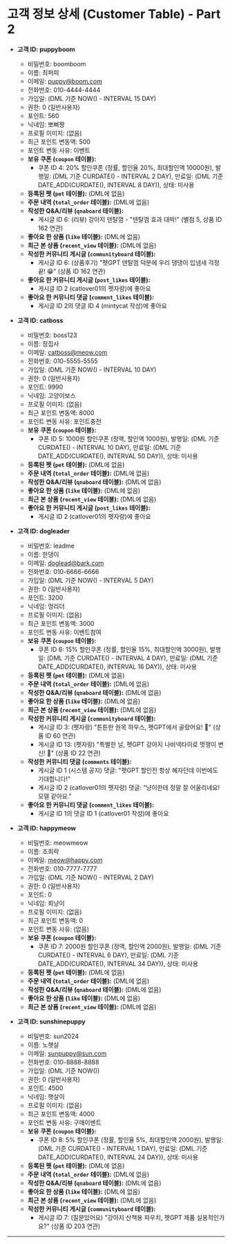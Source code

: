# 고객 정보 상세 (Customer Table) - Part 2

- **고객 ID: puppyboom**

  - 비밀번호: boomboom
  - 이름: 최퍼피
  - 이메일: puppy@boom.com
  - 전화번호: 010-4444-4444
  - 가입일: (DML 기준 NOW() - INTERVAL 15 DAY)
  - 권한: 0 (일반사용자)
  - 포인트: 560
  - 닉네임: 뽀삐짱
  - 프로필 이미지: (없음)
  - 최근 포인트 변동액: 500
  - 포인트 변동 사유: 이벤트
  - **보유 쿠폰 (`coupon` 테이블):**
    - 쿠폰 ID 4: 20% 할인쿠폰 (정률, 할인율 20%, 최대할인액 10000원), 발행일: (DML 기준 CURDATE() - INTERVAL 2 DAY), 만료일: (DML 기준 DATE_ADD(CURDATE(), INTERVAL 8 DAY)), 상태: 미사용
  - **등록된 펫 (`pet` 테이블):** (DML에 없음)
  - **주문 내역 (`total_order` 테이블):** (DML에 없음)
  - **작성한 Q&A/리뷰 (`qnaboard` 테이블):**
    - 게시글 ID 6: (리뷰) 강아지 덴탈껌 - "덴탈껌 효과 대박!" (별점 5, 상품 ID 162 연관)
  - **좋아요 한 상품 (`like` 테이블):** (DML에 없음)
  - **최근 본 상품 (`recent_view` 테이블):** (DML에 없음)
  - **작성한 커뮤니티 게시글 (`communityboard` 테이블):**
    - 게시글 ID 6: (상품후기) "펫GPT 덴탈껌 덕분에 우리 댕댕이 입냄새 걱정 끝! 😁" (상품 ID 162 연관)
  - **좋아요 한 커뮤니티 게시글 (`post_likes` 테이블):**
    - 게시글 ID 2 (catlover01의 펫자랑)에 좋아요
  - **좋아요 한 커뮤니티 댓글 (`comment_likes` 테이블):**
    - 게시글 ID 2의 댓글 ID 4 (mintycat 작성)에 좋아요

- **고객 ID: catboss**

  - 비밀번호: boss123
  - 이름: 정집사
  - 이메일: catboss@meow.com
  - 전화번호: 010-5555-5555
  - 가입일: (DML 기준 NOW() - INTERVAL 10 DAY)
  - 권한: 0 (일반사용자)
  - 포인트: 9990
  - 닉네임: 고양이보스
  - 프로필 이미지: (없음)
  - 최근 포인트 변동액: 8000
  - 포인트 변동 사유: 포인트충전
  - **보유 쿠폰 (`coupon` 테이블):**
    - 쿠폰 ID 5: 1000원 할인쿠폰 (정액, 할인액 1000원), 발행일: (DML 기준 CURDATE() - INTERVAL 10 DAY), 만료일: (DML 기준 DATE_ADD(CURDATE(), INTERVAL 50 DAY)), 상태: 미사용
  - **등록된 펫 (`pet` 테이블):** (DML에 없음)
  - **주문 내역 (`total_order` 테이블):** (DML에 없음)
  - **작성한 Q&A/리뷰 (`qnaboard` 테이블):** (DML에 없음)
  - **좋아요 한 상품 (`like` 테이블):** (DML에 없음)
  - **최근 본 상품 (`recent_view` 테이블):** (DML에 없음)
  - **좋아요 한 커뮤니티 게시글 (`post_likes` 테이블):**
    - 게시글 ID 2 (catlover01의 펫자랑)에 좋아요

- **고객 ID: dogleader**

  - 비밀번호: leadme
  - 이름: 한댕이
  - 이메일: doglead@bark.com
  - 전화번호: 010-6666-6666
  - 가입일: (DML 기준 NOW() - INTERVAL 5 DAY)
  - 권한: 0 (일반사용자)
  - 포인트: 3200
  - 닉네임: 멍리더
  - 프로필 이미지: (없음)
  - 최근 포인트 변동액: 3000
  - 포인트 변동 사유: 이벤트참여
  - **보유 쿠폰 (`coupon` 테이블):**
    - 쿠폰 ID 6: 15% 할인쿠폰 (정률, 할인율 15%, 최대할인액 3000원), 발행일: (DML 기준 CURDATE() - INTERVAL 4 DAY), 만료일: (DML 기준 DATE_ADD(CURDATE(), INTERVAL 16 DAY)), 상태: 미사용
  - **등록된 펫 (`pet` 테이블):** (DML에 없음)
  - **주문 내역 (`total_order` 테이블):** (DML에 없음)
  - **작성한 Q&A/리뷰 (`qnaboard` 테이블):** (DML에 없음)
  - **좋아요 한 상품 (`like` 테이블):** (DML에 없음)
  - **최근 본 상품 (`recent_view` 테이블):** (DML에 없음)
  - **작성한 커뮤니티 게시글 (`communityboard` 테이블):**
    - 게시글 ID 3: (펫자랑) "튼튼한 원목 하우스, 펫GPT에서 골랐어요! 🏡" (상품 ID 60 연관)
    - 게시글 ID 13: (펫자랑) "특별한 날, 펫GPT 강아지 나비넥타이로 멋쟁이 변신! 🎀" (상품 ID 22 연관)
  - **작성한 커뮤니티 댓글 (`comments` 테이블):**
    - 게시글 ID 1 (시스템 공지) 댓글: "펫GPT 할인전 항상 혜자던데 이번에도 기대합니다!"
    - 게시글 ID 2 (catlover01의 펫자랑) 댓글: "냥이한테 정말 잘 어울리네요! 모델 같아요."
  - **좋아요 한 커뮤니티 댓글 (`comment_likes` 테이블):**
    - 게시글 ID 1의 댓글 ID 1 (catlover01 작성)에 좋아요

- **고객 ID: happymeow**

  - 비밀번호: meowmeow
  - 이름: 조희락
  - 이메일: meow@happy.com
  - 전화번호: 010-7777-7777
  - 가입일: (DML 기준 NOW() - INTERVAL 2 DAY)
  - 권한: 0 (일반사용자)
  - 포인트: 0
  - 닉네임: 희냥이
  - 프로필 이미지: (없음)
  - 최근 포인트 변동액: 0
  - 포인트 변동 사유: (없음)
  - **보유 쿠폰 (`coupon` 테이블):**
    - 쿠폰 ID 7: 2000원 할인쿠폰 (정액, 할인액 2000원), 발행일: (DML 기준 CURDATE() - INTERVAL 6 DAY), 만료일: (DML 기준 DATE_ADD(CURDATE(), INTERVAL 34 DAY)), 상태: 미사용
  - **등록된 펫 (`pet` 테이블):** (DML에 없음)
  - **주문 내역 (`total_order` 테이블):** (DML에 없음)
  - **작성한 Q&A/리뷰 (`qnaboard` 테이블):** (DML에 없음)
  - **좋아요 한 상품 (`like` 테이블):** (DML에 없음)
  - **최근 본 상품 (`recent_view` 테이블):** (DML에 없음)

- **고객 ID: sunshinepuppy**
  - 비밀번호: sun2024
  - 이름: 노햇살
  - 이메일: sunpuppy@sun.com
  - 전화번호: 010-8888-8888
  - 가입일: (DML 기준 NOW())
  - 권한: 0 (일반사용자)
  - 포인트: 4500
  - 닉네임: 햇살이
  - 프로필 이미지: (없음)
  - 최근 포인트 변동액: 4000
  - 포인트 변동 사유: 구매이벤트
  - **보유 쿠폰 (`coupon` 테이블):**
    - 쿠폰 ID 8: 5% 할인쿠폰 (정률, 할인율 5%, 최대할인액 2000원), 발행일: (DML 기준 CURDATE() - INTERVAL 1 DAY), 만료일: (DML 기준 DATE_ADD(CURDATE(), INTERVAL 24 DAY)), 상태: 미사용
  - **등록된 펫 (`pet` 테이블):** (DML에 없음)
  - **주문 내역 (`total_order` 테이블):** (DML에 없음)
  - **작성한 Q&A/리뷰 (`qnaboard` 테이블):** (DML에 없음)
  - **좋아요 한 상품 (`like` 테이블):** (DML에 없음)
  - **최근 본 상품 (`recent_view` 테이블):** (DML에 없음)
  - **작성한 커뮤니티 게시글 (`communityboard` 테이블):**
    - 게시글 ID 7: (질문있어요) "강아지 산책용 파우치, 펫GPT 제품 실용적인가요?" (상품 ID 203 연관)

---
